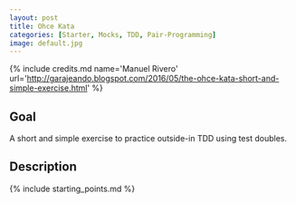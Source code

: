 ```yaml
---
layout: post
title: Ohce Kata
categories: [Starter, Mocks, TDD, Pair-Programming]
image: default.jpg
---
```


{% include credits.md name='Manuel Rivero' url='http://garajeando.blogspot.com/2016/05/the-ohce-kata-short-and-simple-exercise.html' %}

## Goal

A short and simple exercise to practice outside-in TDD using test doubles.

## Description

<script src="https://gist.github.com/trikitrok/34ea4433bb88659ec4c557839c83aa26.js"></script>

{% include starting_points.md %}
